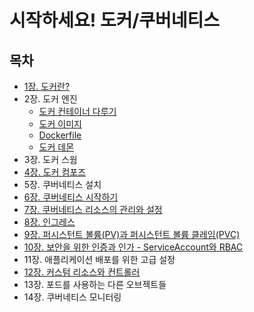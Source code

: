 # 시작하세요! 도커/쿠버네티스
## 목차
- [1장. 도커란?](./contents/chapter01.md)
- 2장. 도커 엔진
  - [도커 컨테이너 다루기](./contents/chapter02(1).md)
  - [도커 이미지](./contents/chapter02(2).md)
  - [Dockerfile](./contents/chapter02(3).md)
  - [도커 데몬](./contents/chapter02(4).md)
- 3장. 도커 스웜
- [4장. 도커 컴포즈](./contents/chapter04.md)
- 5장. 쿠버네티스 설치
- [6장. 쿠버네티스 시작하기](./contents/chapter06.md)
- [7장. 쿠버네티스 리소스의 관리와 설정](./contents/chapter07.md)
- [8장. 인그레스](./contents/chapter08.md)
- [9장. 퍼시스턴트 볼륨(PV)과 퍼시스턴트 볼륨 클레임(PVC)](./contents/chapter09.md)
- [10장. 보안을 위한 인증과 인가 - ServiceAccount와 RBAC](./contents/chapter10.md)
- 11장. 애플리케이션 배포를 위한 고급 설정
- [12장. 커스텀 리소스와 컨트롤러](./contents/chapter12.md)
- 13장. 포드를 사용하는 다른 오브젝트들
- 14장. 쿠버네티스 모니터링
